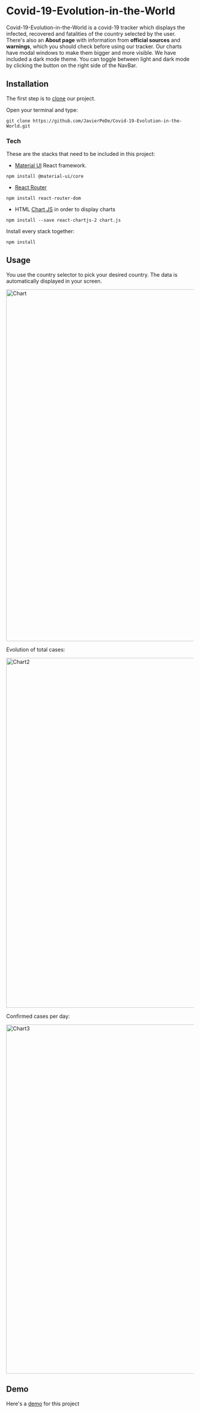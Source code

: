 # Covid-19-Evolution-in-the-World
Covid-19-Evolution-in-the-World is a covid-19 tracker which displays the infected, recovered and fatalities of the country selected by the user. There's also an **About page** with information from **official sources** and **warnings**, which you should check before using our tracker. Our charts have modal windows to make them bigger and more visible. We have included a dark mode theme. You can toggle between light and dark mode by clicking the button on the right side of the NavBar. 

## Installation
The first step is to [clone](https://docs.github.com/en/github/creating-cloning-and-archiving-repositories/cloning-a-repository-from-github/cloning-a-repository/) our project.

Open your terminal and type:

```
git clone https://github.com/JavierPeDe/Covid-19-Evolution-in-the-World.git
```

### Tech
These are the stacks that need to be included in this project:

* [Material UI](https://material-ui.com/) React framework.

```
npm install @material-ui/core
```

* [React Router](https://reactrouter.com/web/guides/quick-start) 
```
npm install react-router-dom
```

* HTML [Chart JS](https://www.chartjs.org/docs/latest/) in order to display charts
```
npm install --save react-chartjs-2 chart.js
```
Install every stack together:
```
npm install
```

## Usage
You use the country selector to pick your desired country. The data is automatically displayed in your screen.

<img width="946" alt="Chart" src="https://user-images.githubusercontent.com/69805199/127020045-7db2437b-6d7d-4bea-9a05-49af0435f1ed.PNG">

Evolution of total cases:

<img width="941" alt="Chart2" src="https://user-images.githubusercontent.com/69805199/127020257-d7367a55-14ae-46b6-9878-f8f84a4f5b08.PNG">

Confirmed cases per day:

<img width="939" alt="Chart3" src="https://user-images.githubusercontent.com/69805199/127020713-59492a91-385a-474a-bfba-2ae15dd933e9.PNG">

## Demo 
Here's a [demo](https://u8pp1.csb.app/) for this project


